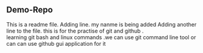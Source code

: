 ## Demo-Repo
This is a readme file.
Adding line.
my nanme is being added 
Adding another line to the file.
this  is for the practise of git and github .
<br>
learning git bash and linux commands
.we can use git command line tool or can can  use github gui application for it
